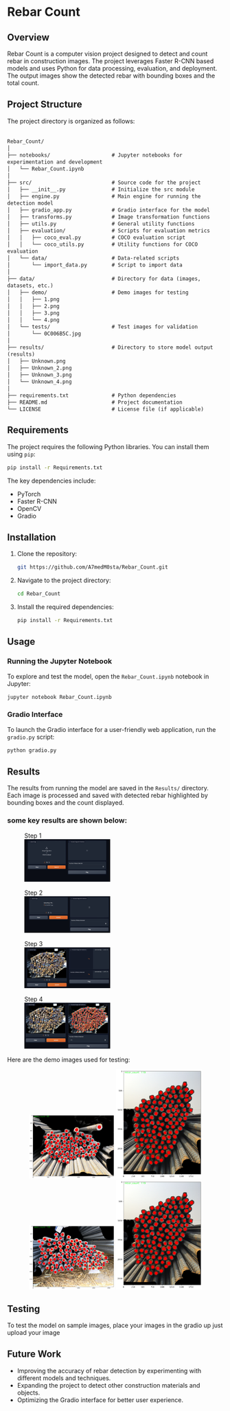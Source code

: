 # Rebar Count

## Overview
Rebar Count is a computer vision project designed to detect and count rebar in construction images. The project leverages Faster R-CNN based models and uses Python for data processing, evaluation, and deployment. The output images show the detected rebar with bounding boxes and the total count.

## Project Structure
The project directory is organized as follows:

```

Rebar_Count/
│
├── notebooks/                    # Jupyter notebooks for experimentation and development
│   └── Rebar_Count.ipynb
│
├── src/                          # Source code for the project
│   ├── __init__.py               # Initialize the src module
│   ├── engine.py                 # Main engine for running the detection model
│   ├── gradio_app.py             # Gradio interface for the model
│   ├── transforms.py             # Image transformation functions
│   ├── utils.py                  # General utility functions
│   ├── evaluation/               # Scripts for evaluation metrics
│   │   ├── coco_eval.py          # COCO evaluation script
│   │   └── coco_utils.py         # Utility functions for COCO evaluation
│   └── data/                     # Data-related scripts
│       └── import_data.py        # Script to import data
│
├── data/                         # Directory for data (images, datasets, etc.)
│   ├── demo/                     # Demo images for testing
│   │   ├── 1.png
│   │   ├── 2.png
│   │   ├── 3.png
│   │   └── 4.png
│   └── tests/                    # Test images for validation
│       └── 0C006B5C.jpg
│
├── results/                      # Directory to store model output (results)
│   ├── Unknown.png
│   ├── Unknown_2.png
│   ├── Unknown_3.png
│   └── Unknown_4.png
│
├── requirements.txt              # Python dependencies
├── README.md                     # Project documentation
└── LICENSE                       # License file (if applicable)

```

## Requirements
The project requires the following Python libraries. You can install them using `pip`:

```bash
pip install -r Requirements.txt
```

The key dependencies include:

- PyTorch
- Faster R-CNN
- OpenCV
- Gradio

## Installation

1. Clone the repository:

   ```bash
   git https://github.com/A7medM0sta/Rebar_Count.git
   ```

2. Navigate to the project directory:

   ```bash
   cd Rebar_Count
   ```

3. Install the required dependencies:

   ```bash
   pip install -r Requirements.txt
   ```

## Usage

### Running the Jupyter Notebook

To explore and test the model, open the `Rebar_Count.ipynb` notebook in Jupyter:

```bash
jupyter notebook Rebar_Count.ipynb
```



### Gradio Interface

To launch the Gradio interface for a user-friendly web application, run the `gradio.py` script:

```bash
python gradio.py
```

## Results
The results from running the model are saved in the `Results/` directory. Each image is processed and saved with detected rebar highlighted by bounding boxes and the count displayed.
### some key results are shown below:

<p align="center">
  <figure>
    <figcaption>Step 1</figcaption>
    <img src="data/demo/1.png" alt="Image 1" width="200"/>
  </figure>
  <figure>
    <figcaption>Step 2</figcaption>
    <img src="data/demo/2.png" alt="Image 2" width="200"/>
  </figure>
  <figure>
    <figcaption>Step 3</figcaption>
    <img src="data/demo/3.png" alt="Image 3" width="200"/>
  </figure>
  <figure>
    <figcaption>Step 4</figcaption>
    <img src="data/demo/4.png" alt="Image 4" width="200"/>
  </figure>
</p>

Here are the demo images used for testing:

<p align="center">
  <img src="results/Unknown.png" alt="Image 1" width="200"/>
  <img src="results/Unknown_2.png" alt="Image 2" width="200"/>
  <img src="results/Unknown_3.png" alt="Image 3" width="200"/>
  <img src="results/Unknown_2.png" alt="Image 4" width="200"/>
</p>


## Testing
To test the model on sample images, place your images in the gradio up just upload your image

## Future Work

- Improving the accuracy of rebar detection by experimenting with different models and techniques.
- Expanding the project to detect other construction materials and objects.
- Optimizing the Gradio interface for better user experience.
